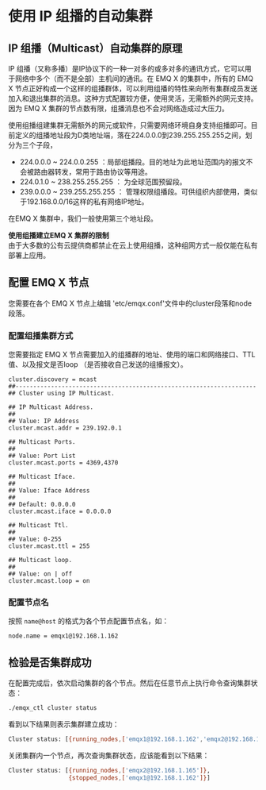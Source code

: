 # 使用 IP 组播的自动集群
## IP 组播（Multicast）自动集群的原理
IP 组播（又称多播）是IP协议下的一种一对多的或多对多的通讯方式，它可以用于网络中多个（而不是全部）主机间的通讯。在 EMQ X 的集群中，所有的 EMQ X 节点正好构成一个这样的组播群体，可以利用组播的特性来向所有集群成员发送加入和退出集群的消息。这种方式配置较方便，使用灵活，无需额外的网元支持。因为 EMQ X 集群的节点数有限，组播消息也不会对网络造成过大压力。

使用组播组建集群无需额外的网元或软件，只需要网络环境自身支持组播即可。目前定义的组播地址段为D类地址端，落在224.0.0.0到239.255.255.255之间，划分为三个子段，
- 224.0.0.0 ~ 224.0.0.255 ：局部组播段。目的地址为此地址范围内的报文不会被路由器转发，常用于路由协议等用途。
- 224.0.1.0 ~ 238.255.255.255 ： 为全球范围预留段。
- 239.0.0.0 ~ 239.255.255.255 ： 管理权限组播段。可供组织内部使用，类似于192.168.0.0/16这样的私有网络IP地址。

在EMQ X 集群中，我们一般使用第三个地址段。

**使用组播建立EMQ X 集群的限制**  
由于大多数的公有云提供商都禁止在云上使用组播，这种组网方式一般仅能在私有部署上应用。

## 配置 EMQ X 节点

您需要在各个 EMQ X 节点上编辑 'etc/emqx.conf'文件中的cluster段落和node段落。

### 配置组播集群方式

您需要指定 EMQ X 节点需要加入的组播群的地址、使用的端口和网络接口、TTL值、以及报文是否loop （是否接收自己发送的组播报文）。
```
cluster.discovery = mcast
##--------------------------------------------------------------------
## Cluster using IP Multicast.

## IP Multicast Address.
##
## Value: IP Address
cluster.mcast.addr = 239.192.0.1

## Multicast Ports.
##
## Value: Port List
cluster.mcast.ports = 4369,4370

## Multicast Iface.
##
## Value: Iface Address
##
## Default: 0.0.0.0
cluster.mcast.iface = 0.0.0.0

## Multicast Ttl.
##
## Value: 0-255
cluster.mcast.ttl = 255

## Multicast loop.
##
## Value: on | off
cluster.mcast.loop = on
```
### 配置节点名

按照 `name@host` 的格式为各个节点配置节点名，如：
```
node.name = emqx1@192.168.1.162
```

## 检验是否集群成功

在配置完成后，依次启动集群的各个节点。然后在任意节点上执行命令查询集群状态：
```bash
./emqx_ctl cluster status
```
看到以下结果则表示集群建立成功：
```bash
Cluster status: [{running_nodes,['emqx1@192.168.1.162','emqx2@192.168.1.165']}]
```
关闭集群内一个节点，再次查询集群状态，应该能看到以下结果：
```bash
Cluster status: [{running_nodes,['emqx2@192.168.1.165']},
                 {stopped_nodes,['emqx1@192.168.1.162']}]
```
